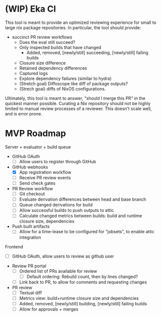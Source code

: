 # (WIP) Eka CI

This tool is meant to provide an optimized reviewing experience for small to
large nix package repositories. In particular, the tool should provide:
- succinct PR review workflows
  - Does the eval still succeed?
  - Only inspected builds that have changed
    - Added, removed, [newly/still] succeeding, [newly/still] failing builds
  - Closure size difference
  - Retained dependency differences
  - Captured logs
  - Explore dependency failures (similar to hydra)
  - (Stretch goal) Diffoscope like diff of package outputs?
  - (Strech goal) diffs of NixOS configurations.

Ultimately, this tool is meant to answer, "should I merge this PR" in the quickest manner possible.
Curating a Nix repository should not be highly limited to manual review processes of a reviewer.
This doesn't scale well, and is error prone.

# MVP Roadmap

Server + evaluator + build queue

- GitHub OAuth
  - [ ] Allow users to register through GitHub
- GitHub webhooks
  - [x] App registration workflow
  - [ ] Receive PR review events
  - [ ] Send check gates
- PR Review workflow
  - [ ] Git checkout
  - [ ] Evaluate derivation differences between head and base branch
  - [ ] Queue changed derivations for build
  - [ ] Allow successful builds to push outputs to attic
  - [ ] Calculate changed metrics between builds: build and runtime closure size, dependencies
- Push built artifacts
  - [ ] Allow for a time-lease to be configured for "jobsets", to enable attic integration

Frontend

- [ ] GitHub OAuth, allow users to review as github user
- Review PR portal
  - [ ] Ordered list of PRs available for review
    - [ ] Default ordering: Rebuild count, then by lines changed?
  - [ ] Link back to PR, to allow for comments and requesting changes
- PR review
  - [ ] Textual diff
  - [ ] Metrics view: build+runtime closure size and dependencies
  - [ ] Added, removed, [newly/still] building, [newly/still] failing builds
  - [ ] Allow for approvals + merges
